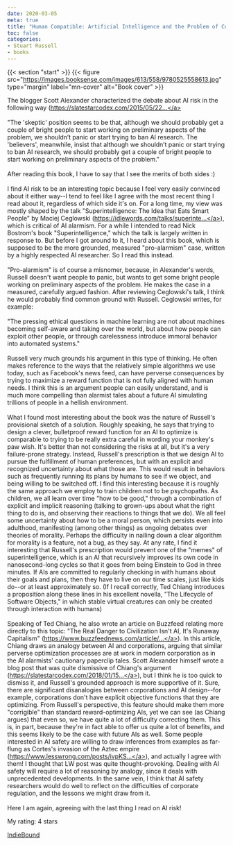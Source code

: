 ```yaml
---
date: 2020-03-05
meta: true
title: "Human Compatible: Artificial Intelligence and the Problem of Control"
toc: false
categories:
- Stuart Russell
- books
---
```


{{< section "start" >}}
{{< figure src="https://images.booksense.com/images/613/558/9780525558613.jpg" type="margin" label="mn-cover" alt="Book cover" >}}

The blogger Scott Alexander characterized the debate about AI risk in the following way (<a target="_blank" href="https://slatestarcodex.com/2015/05/22/ai-researchers-on-ai-risk/):" rel="nofollow noopener">https://slatestarcodex.com/2015/05/22...</a><br /><br />"The 'skeptic' position seems to be that, although we should probably get a couple of bright people to start working on preliminary aspects of the problem, we shouldn’t panic or start trying to ban AI research. The 'believers', meanwhile, insist that although we shouldn’t panic or start trying to ban AI research, we should probably get a couple of bright people to start working on preliminary aspects of the problem."<br /><br />After reading this book, I have to say that I see the merits of both sides :)<br /><br />I find AI risk to be an interesting topic because I feel very easily convinced about it either way--I tend to feel like I agree with the most recent thing I read about it, regardless of which side it's on. For a long time, my view was mostly shaped by the talk "Superintelligence: The Idea that Eats Smart People" by Maciej Ceglowski (<a target="_blank" href="https://idlewords.com/talks/superintelligence.htm" rel="nofollow noopener">https://idlewords.com/talks/superinte...</a>), which is critical of AI alarmism. For a while I intended to read Nick Bostrom's book "Superintelligence," which the talk is largely written in response to. But before I got around to it, I heard about this book, which is supposed to be the more grounded, measured "pro-alarmism" case, written by a highly respected AI researcher. So I read this instead.<br /><br />"Pro-alarmism" is of course a misnomer, because, in Alexander's words, Russell doesn't want people to panic, but wants to get some bright people working on preliminary aspects of the problem. He makes the case in a measured, carefully argued fashion. After reviewing Ceglowski's talk, I think he would probably find common ground with Russell. Ceglowski writes, for example:<br /><br />"The pressing ethical questions in machine learning are not about machines becoming self-aware and taking over the world, but about how people can exploit other people, or through carelessness introduce immoral behavior into automated systems."<br /><br />Russell very much grounds his argument in this type of thinking. He often makes reference to the ways that the relatively simple algorithms we use today, such as Facebook's news feed, can have perverse consequences by trying to maximize a reward function that is not fully aligned with human needs. I think this is an argument people can easily understand, and is much more compelling than alarmist tales about a future AI simulating trillions of people in a hellish environment.<br /><br />What I found most interesting about the book was the nature of Russell's provisional sketch of a solution. Roughly speaking, he says that trying to design a clever, bulletproof reward function for an AI to optimize is comparable to trying to be really extra careful in wording your monkey's paw wish. It's better than not considering the risks at all, but it's a very failure-prone strategy. Instead, Russell's prescription is that we design AI to pursue the fulfillment of human preferences, but with an explicit and recognized uncertainty about what those are. This would result in behaviors such as frequently running its plans by humans to see if we object, and being willing to be switched off. I find this interesting because it is roughly the same approach we employ to train children not to be psychopaths. As children, we all learn over time "how to be good," through a combination of explicit and implicit reasoning (talking to grown-ups about what the right thing to do is, and observing their reactions to things that we do). We all feel some uncertainty about how to be a moral person, which persists even into adulthood, manifesting (among other things) as ongoing debates over theories of morality. Perhaps the difficulty in nailing down a clear algorithm for morality is a feature, not a bug, as they say. At any rate, I find it interesting that Russell's prescription would prevent one of the "memes" of superintelligence, which is an AI that recursively improves its own code in nanosecond-long cycles so that it goes from being Einstein to God in three minutes. If AIs are committed to regularly checking in with humans about their goals and plans, then they have to live on our time scales, just like kids do--or at least approximately so. (If I recall correctly, Ted Chiang introduces a proposition along these lines in his excellent novella, "The Lifecycle of Software Objects," in which stable virtual creatures can only be created through interaction with humans)<br /><br />Speaking of Ted Chiang, he also wrote an article on Buzzfeed relating more directly to this topic: "The Real Danger to Civilization Isn't AI, It's Runaway Capitalism" (<a target="_blank" href="https://www.buzzfeednews.com/article/tedchiang/the-real-danger-to-civilization-isnt-ai-its-runaway" rel="nofollow noopener">https://www.buzzfeednews.com/article/...</a>). In this article, Chiang draws an analogy between AI and corporations, arguing that similar perverse optimization processes are at work in modern corporation as in the AI alarmists' cautionary paperclip tales. Scott Alexander himself wrote a blog post that was quite dismissive of Chiang's argument (<a target="_blank" href="https://slatestarcodex.com/2018/01/15/maybe-the-real-superintelligent-ai-is-extremely-smart-computers/" rel="nofollow noopener">https://slatestarcodex.com/2018/01/15...</a>), but I think he is too quick to dismiss it, and Russell's grounded approach is more supportive of it. Sure, there are significant disanalogies between corporations and AI design--for example, corporations don't have explicit objective functions that they are optimizing. From Russell's perspective, this feature should make them more "corrigible" than standard reward-optimizing AIs, yet we can see (as Chiang argues) that even so, we have quite a lot of difficulty correcting them. This is, in part, because they're in fact able to offer us quite a lot of benefits, and this seems likely to be the case with future AIs as well. Some people interested in AI safety are willing to draw inferences from examples as far-flung as Cortes's invasion of the Aztec empire (<a target="_blank" href="https://www.lesswrong.com/posts/ivpKSjM4D6FbqF4pZ/cortes-pizarro-and-afonso-as-precedents-for-takeover" rel="nofollow noopener">https://www.lesswrong.com/posts/ivpKS...</a>), and actually I agree with them! I thought that LW post was quite thought-provoking. Dealing with AI safety will require a lot of reasoning by analogy, since it deals with unprecedented developments. In the same vein, I think that AI safety researchers would do well to reflect on the difficulties of corporate regulation, and the lessons we might draw from it.<br /><br />Here I am again, agreeing with the last thing I read on AI risk!

My rating: 4 stars  

[IndieBound](https://www.indiebound.org/book/9780525558613)
